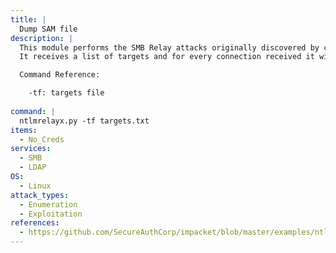 ```yaml
---
title: |
  Dump SAM file
description: |
  This module performs the SMB Relay attacks originally discovered by cDc extended to many target protocols (SMB, MSSQL, LDAP, etc).
  It receives a list of targets and for every connection received it will choose the next target and try to relay the credentials. Also, if specified, it will first to try authenticate against the client connecting to us.

  Command Reference:

  	-tf: targets file
    
command: |
  ntlmrelayx.py -tf targets.txt
items:
  - No_Creds
services:
  - SMB
  - LDAP
OS:
  - Linux
attack_types:
  - Enumeration
  - Exploitation
references:
  - https://github.com/SecureAuthCorp/impacket/blob/master/examples/ntlmrelayx.py
---
```

